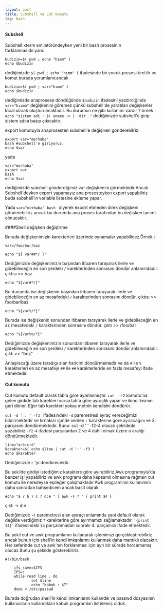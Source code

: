 ```yaml
---
layout: post
title: Subshell ve Cut komutu
tag: bash
---
```


#### Subshell

Subshell xterm emilatöründeyken yeni bir bash prosesinin forklanmasıdır.yani:
	
	budizin=$( pwd ; echo "hımm" )
	echo $budizin

dediğimizde `$( pwd ; echo "hımm" )` ifadesinde bir çocuk prosesi üretilir ve komut burada yorumlanır.ancak

	budizin=$( pwd ; var="hımm" )
	echo $budizin

dediğimizde anaprosese döndüğünde `$budizin` ifadesini yazdırdığında `var="hıımm"` değişkenini göremez çünkü
subshell'de yaratılan değişkenler local olarak oluşturulmaktadır.
Bu durumun ne gibi kullanımı vardır ?
örnek : `echo "sistem adi : $( uname -n ) 'dir ."`  dediğimizde subshell'e girip sistem adını basıp çıkıcaktır.


export komutuyla anaprosesten subshell'e değişiken gönderebilriz.
	
	export var="merhaba"
	bash #subshell'e giriyoruz.
	echo $var 

yada

	var="merhaba"
	export var
	bash
	echo $var

dediğimizde subshell gönderdiğimiz var değişkenini görmektedir.Ancak
Subshell'deyken export yapamayız ana prosesteyken export yapabiliriz buda subshell'in variable listesine ekleme yapar.

Yada `var="merhaba" bash ` diyerek export etmeden direk değişkeni gönderebiliriz ancak bu durumda ana proses tarafından bu değişken tanımlı olmucaktır.

####Shell değişken değiştirme

Burada değişkenimizin karekterleri üzerinde oynamalar yapabilicez.Örnek :

	var=/foo/bar/baz

	echo "${ var##*/ }"

Dediğimizde değişkenimizin başından itibaren tarayarak ilerle ve gidebileceğin en son yerdeki `/` karekterinden sonrasını döndür anlamındadır.
çıktısı >> baz

	echo "${var#*/}"

Bu durumda ise değişkenin başından itibaren tarayarak ilerle ve gidebileceğin en az mesafedeki `/` karakterinden sonrasını döndür.
çıktısı >> foo/bar/baz 

	echo "${var%/*}"

Burada ise değişkenin sonundan itibaren tarayarak ilerle ve gidebileceğin en az mesafedeki `/` karakterinden sonrasını döndür.
çıktı >> /foo/bar

	echo "${var%%/*}"

Dediğimizde değişkenimizin sonundan itibaren tarayarak ilerle ve gidebileceğin en son yerdeki `/` karekterinden sonrasını döndür anlamındadır.
çıktı >> "boş"

Anlaşılacağı üzere taradıgı alan haricini döndürmektedir ve de `#` ile `%` karakterleri en az mesafeyi `##` ile `##` karakterleride en fazla mesafeyi ifade etmektedir.



#### Cut komutu

Cut komutu default olarak tab'a göre ayarlanmıştır. `cut  -f2` komutu'na gelen girdide tab karekteri varsa tab'a göre ayraçlık yapar ve ikinci kısmını geri döner.
Eğer tab karekteri yoksa metnin kendisini döndürür.

`cut -d ' : ' -f3 ` ifadesindeki `-d` paremetresi ayraç vereceğimizi bildirmektedir ve tırnaklar içinde verilen `:`  karakterine göre ayıracağını ve 3. parçasını döndürmektedir.
Bunu:
	cut -d ' ' -f2-4
olacak şekildede yazabiliriz.`-f2-4` ifadesi parçalardan 2 ve 4 dahil olmak üzere o aralığı döndürmektedir.

	line="a:b:c:d"
	karakter=$( echo $line | cut -d ':' -f3 )
	echo $karakter 
Dediğimizde `c` 'yi döndürecektir.

Bu şekilde girdiyi istediğimiz karaktere göre ayırabiliriz.Awk programıyla'da benzer işi yapabiliriz ve awk programı daha kapsamlı olmasına rağmen cut komutu ile neredeyse 
eşdeğer çalışmaktadır.Awk programının kullanımını daha sonradan bahsedicem ancak basit olarak 

	echo "a ? b ? c ? d:e " | awk -F ? ' { print $4 } '
çıktı -> d:e

Dediğimizde `-F` paremetresi alan ayıraçı anlamında yani default olarak değilde verdiğimiz `?` karekterine göre ayırmamızı sağlamaktadır.
`'{print $4}'` ifadesindeki `$4` parçalamadan sonraki 4. parçamızı ifade etmektedir.

Bu şekil cut ve awk programlarını kullanarak işlemimizi gerçekleştirebiliriz ancak bunun için shell'in kendi imkanlarını kullanmak daha mantıklı olacaktır.
Her seferinde cut ve awk'nın forklanması için ayrı bir sürede harcamamış olucaz.Bunu şu şekilde gösterebiliriz.

	#!/bin/bash

        ifs_save=$IFS
        IFS=:
        while read line ; do
                set $line
                echo "kabuk : $7"
        done < /etc/passwd

Burada doğrudan shell'in kendi imkanlarını kullandık ve passwd dosyasının kullanıcıların kullandıkları kabuk programları listelemiş olduk.


